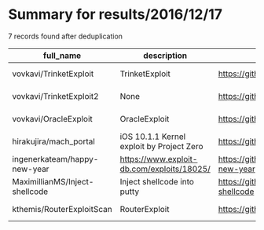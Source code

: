 
# Summary for results/2016/12/17
    
7 records found after deduplication

| full_name | description | html_url | matched_list | matched_count | pushed_at | size | stargazers_count | language | forks_count |
|--------------------------------|--------------------------------------------|---------------------------------------------------|----------------|-----------------|---------------------------|--------|--------------------|------------|---------------|
| vovkavi/TrinketExploit | TrinketExploit | https://github.com/vovkavi/TrinketExploit | ['exploit'] | 1 | 2016-12-17 07:20:49+00:00 | 0 | 0 | | 0 |
| vovkavi/TrinketExploit2 | None | https://github.com/vovkavi/TrinketExploit2 | ['exploit'] | 1 | 2016-12-17 07:47:34+00:00 | 3 | 0 | C# | 0 |
| vovkavi/OracleExploit | OracleExploit | https://github.com/vovkavi/OracleExploit | ['exploit'] | 1 | 2016-12-17 07:48:46+00:00 | 3 | 0 | C# | 0 |
| hirakujira/mach_portal | iOS 10.1.1 Kernel exploit by Project Zero | https://github.com/hirakujira/mach_portal | ['exploit'] | 1 | 2016-12-17 16:40:02+00:00 | 52 | 7 | C | 7 |
| ingenerkateam/happy-new-year | https://www.exploit-db.com/exploits/18025/ | https://github.com/ingenerkateam/happy-new-year | ['exploit'] | 1 | 2016-12-17 17:18:24+00:00 | 1 | 0 | HTML | 0 |
| MaximillianMS/Inject-shellcode | Inject shellcode into putty | https://github.com/MaximillianMS/Inject-shellcode | ['shellcode'] | 1 | 2016-12-17 22:50:23+00:00 | 1824 | 3 | nan | 6 |
| kthemis/RouterExploitScan | RouterExploit | https://github.com/kthemis/RouterExploitScan | ['exploit'] | 1 | 2016-12-17 07:28:31+00:00 | 26 | 3 | Python | 10 |
